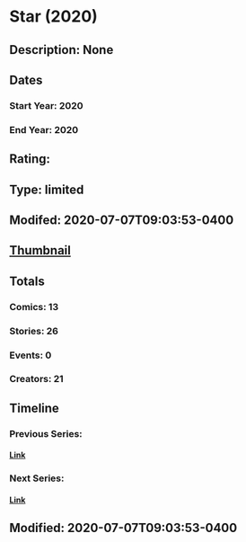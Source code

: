 # Star (2020)
## Description: None
## Dates
### Start Year: 2020
### End Year: 2020
## Rating: 
## Type: limited
## Modifed: 2020-07-07T09:03:53-0400
## [Thumbnail](http://i.annihil.us/u/prod/marvel/i/mg/8/b0/5e0fc2b31751b.jpg)
## Totals
### Comics: 13
### Stories: 26
### Events: 0
### Creators: 21
## Timeline
### Previous Series: 
#### [Link]()
### Next Series: 
#### [Link]()
## Modified: 2020-07-07T09:03:53-0400